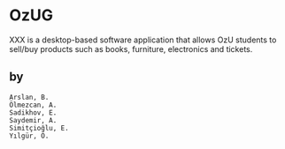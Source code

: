 # OzUG

XXX is a desktop-based software application that allows OzU students to sell/buy products such as books, furniture, electronics and tickets.

## by 
    Arslan, B.
    Ölmezcan, A.
    Sadikhov, E.
    Saydemir, A.
    Simitçioğlu, E.
    Yılgür, Ö.
 
